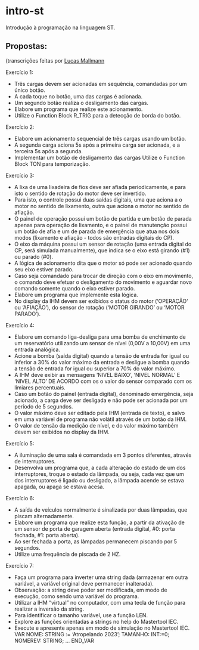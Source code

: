 # intro-st
Introdução à programação na linguagem ST.

## Propostas:
(transcrições feitas por [Lucas Mallmann](https://github.com/LucasMallmannEich/Simple_ST_Projects)

Exercício 1:
- Três cargas devem ser acionadas em sequência, comandadas por um único botão.
- A cada toque no botão, uma das cargas é acionada.
- Um segundo botão realiza o desligamento das cargas.
- Elabore um programa que realize este acionamento.
- Utilize o Function Block R_TRIG para a detecção de borda do botão.

Exercício 2:
- Elabore um acionamento sequencial de três cargas usando um botão.
- A segunda carga aciona 5s após a primeira carga ser acionada, e a terceira 5s após a segunda.
- Implementar um botão de desligamento das cargas Utilize o Function Block TON para temporização.


Exercício 3:
- A lixa de uma lixadeira de fios deve ser afiada periodicamente, e para isto o sentido de rotação do motor deve ser invertido.
- Para isto, o controle possui duas saídas digitais, uma que aciona a o motor no sentido de lixamento, outra que aciona o motor no sentido de afiação.
- O painel de operação possui um botão de partida e um botão de parada apenas para operação de lixamento, e o painel de manutenção possui um botão de afia e um de parada de emergência que atua nos dois modos (lixamento e afiação - todos são entradas digitais do CP).
- O eixo da máquina possui um sensor de rotação (uma entrada digital do CP, será simulada manualmente), que indica se o eixo está girando (#1) ou parado (#0).
- A lógica de acionamento dita que o motor só pode ser acionado quando seu eixo estiver parado.
- Caso seja comandado para trocar de direção com o eixo em movimento, o comando deve efetuar o desligamento do movimento e aguardar novo comando somente quando o eixo estiver parado.
- Elabore um programa que implemente esta lógica.
- No display da IHM devem ser exibidos o status do motor (‘OPERAÇÃO’ ou ‘AFIAÇÃO’), do sensor de rotação (‘MOTOR GIRANDO’ ou ‘MOTOR PARADO’).

Exercício 4:
- Elabore um comando liga-desliga para uma bomba de enchimento de um reservatório utilizando um sensor de nível (0,00V a 10,00V) em uma entrada analógica.
- Acione a bomba (saída digital) quando a tensão de entrada for igual ou inferior a 30% do valor máximo da entrada e desligue a bomba quando a tensão de entrada for igual ou superior a 70% do valor máximo.
- A IHM deve exibir as mensagens ‘NIVEL BAIXO’, ‘NIVEL NORMAL’ E ‘NIVEL ALTO’ DE ACORDO com os o valor do sensor comparado com os limiares percentuais.
- Caso um botão do painel (entrada digital), denominado emergência, seja acionado, a carga deve ser desligada e não pode ser acionada por um período de 5 segundos.
- O valor máximo deve ser editado pela IHM (entrada de texto), e salvo em uma variável de programa não volátil através de um botão da IHM.
- O valor de tensão da medição de nível, e do valor máximo também devem ser exibidos no display da IHM.

Exercício 5:
- A iluminação de uma sala é comandada em 3 pontos diferentes, através de interruptores.
- Desenvolva um programa que, a cada alteração do estado de um dos interruptores, troque o estado da lâmpada, ou seja, cada vez que um dos interruptores é ligado ou desligado, a lâmpada acende se estava apagada, ou apaga se estava acesa.

Exercício 6:
- A saída de veículos normalmente é sinalizada por duas lâmpadas, que piscam alternadamente.
- Elabore um programa que realize esta função, a partir da ativação de um sensor de porta de garagem aberta (entrada digital, #0: porta fechada, #1: porta aberta).
- Ao ser fechada a porta, as lâmpadas permanecem piscando por 5 segundos.
- Utilize uma frequência de piscada de 2 HZ.

Exercício 7:
- Faça um programa para inverter uma string dada (armazenar em outra variável, a variável original deve permanecer inalterada).
- Observação: a string deve poder ser modificada, em modo de execução, como sendo uma variável do programa.
- Utilizar a IHM “virtual” no computador, com uma tecla de função para realizar a inversão da string.
- Para identificar o tamanho variável, use a função LEN.
- Explore as funções orientadas a strings no help do Mastertool IEC.
- Execute e apresente apenas em modo de simulação no Mastertool IEC. VAR NOME: STRING := ‘Atropelando 2023’; TAMANHO: INT:=0; NOMEREV: STRING; ... END_VAR

